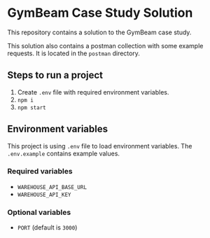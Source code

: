 # GymBeam Case Study Solution

This repository contains a solution to the GymBeam case study.

This solution also contains a postman collection with some example requests. It is located in the `postman` directory.

## Steps to run a project
1. Create `.env` file with required environment variables. 
1. `npm i`
1. `npm start`

## Environment variables
This project is using `.env` file to load environment variables. The `.env.example` contains example values.

### Required variables
- `WAREHOUSE_API_BASE_URL`
- `WAREHOUSE_API_KEY`

### Optional variables
- `PORT` (default is `3000`)
